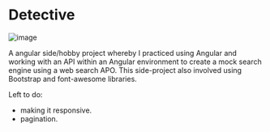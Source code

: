 # Detective

![image](https://user-images.githubusercontent.com/119549394/222954065-2fe8e3e4-3a48-44d0-967b-cd5aeed9cd5f.png)

A angular side/hobby project whereby I practiced using Angular and working with an API within an Angular environment to create a mock search engine using a web search APO. This side-project also involved using Bootstrap and font-awesome libraries. 

Left to do:
- making it responsive.
- pagination.
